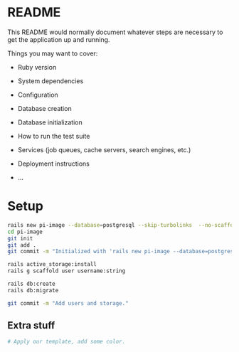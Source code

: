 # README

This README would normally document whatever steps are necessary to get the
application up and running.

Things you may want to cover:

* Ruby version

* System dependencies

* Configuration

* Database creation

* Database initialization

* How to run the test suite

* Services (job queues, cache servers, search engines, etc.)

* Deployment instructions

* ...

# Setup

```bash
rails new pi-image --database=postgresql --skip-turbolinks  --no-scaffold-stylesheet
cd pi-image
git init
git add .
git commit -m "Initialized with 'rails new pi-image --database=postgresql --skip-turbolinks  --no-scaffold-stylesheet'"

rails active_storage:install
rails g scaffold user username:string

rails db:create
rails db:migrate

git commit -m "Add users and storage."
```

## Extra stuff
```bash
# Apply our template, add some color.
```
